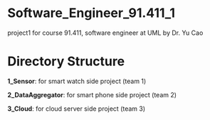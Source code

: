 # Software_Engineer_91.411_1
project1 for course 91.411, software engineer at UML by Dr. Yu Cao


# Directory Structure
**1_Sensor**: for smart watch side project (team 1)

**2_DataAggregator**: for smart phone side project (team 2)

**3_Cloud**: for cloud server side project (team 3)
